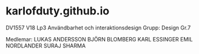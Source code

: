 # karlofduty.github.io

DV1557 V18 Lp3 Användbarhet och interaktionsdesign
Grupp: Design Gr.7

Medlemar:
LUKAS	ANDERSSON
BJÖRN	BLOMBERG
KARL	ESSINGER
EMIL	NORDLANDER
SURAJ	SHARMA
